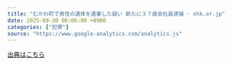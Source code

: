 ```yaml
---
title: "むかわ町で男性の遺体を遺棄した疑い 新たに３７歳会社員逮捕 - nhk.or.jp"
date: 2025-09-30 06:06:00 +0900
categories: ["犯罪"]
source: "https://www.google-analytics.com/analytics.js"
---
```


[出典はこちら](https://www.google-analytics.com/analytics.js)
